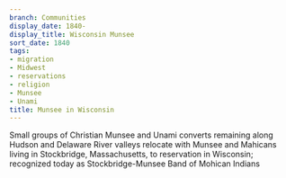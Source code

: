 ```yaml
---
branch: Communities
display_date: 1840-
display_title: Wisconsin Munsee
sort_date: 1840
tags:
- migration
- Midwest
- reservations
- religion
- Munsee
- Unami
title: Munsee in Wisconsin
---
```


Small groups of Christian Munsee and Unami converts remaining along Hudson and Delaware River valleys relocate with Munsee and Mahicans living in Stockbridge, Massachusetts, to reservation in Wisconsin; recognized today as Stockbridge-Munsee Band of Mohican Indians